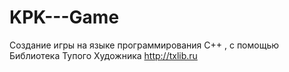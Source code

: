 # KPK---Game
Создание игры на языке программирования C++ , c помощью Библиотека Тупого Художника http://txlib.ru
